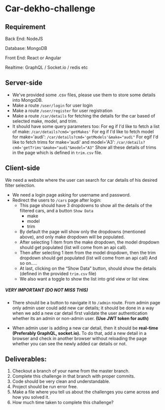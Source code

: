# Car-dekho-challenge
## Requirement
Back End: NodeJS

Database: MongoDB

Front End: React or Angular

Realtime: GraphQL / Socket.io / redis etc
 
## Server-side
- We've provided some .csv files, please use them to store some details into MongoDB.
- Make a route `/user/login` for user login
- Make a route `/user/register` for user registration 
- Make a route `/car/details` for fetching the details for the car based of selected make, model, and trim.
- It should have some query parameters too:  For eg if I'd like to fetch a list of make: `/car/details?cmd='getMakes'` 
For eg if I'd like to fetch model for make='audi': `/car/details?cmd='getModels'&make="audi"` 
For egif  I'd like to fetch trims for make='audi' and model='A3': `/car/details?cmd='getTrims'&make="audi"&model="A3"` 
Show all these details of trims in the page which is defined in `trim.csv` file.  
## Client-side 
We need a website where the user can search for car details of his desired filter selection.
- We need a login page asking for username and password. 
- Redirect the users to `/cars` page after login:
  - This page should have 3 dropdowns to show all the details of the filtered cars, and a button `Show Data` 
    - make 
    - model
    - trim 
  - By default the page will show only the dropdowns (mentioned above), and only make dropdown will be populated. 
  - After selecting 1 item from the make dropdown, the model dropdown should get populated (list will come from an api call). 
  - Then after selecting 1 item from the model dropdown, then the trim dropdown should get populated (list will come from an api call) 
And so on…..
  - At last, clicking on the “Show Data” button, should show the details (defined in the provided `trim.csv` file)
  - We also want a toggle to show the list into grid view or list view. 

##### VERY IMPORTANT (DO NOT MISS THIS)
  - There should be a button to navigate it to `/admin` route. From admin page only admin user could add new car details; it should be done in a way when we add a new car detail first validate the user authentication whether its an  admin or non-admin user. **(Use JWT token for auth)** 

  - When admin user is adding a new car detail, then it should be **real-time (Preferably GraphQL, socket.io).** To do that, add a new detail in a browser and check in another browser without reloading the page whether you can see the newly added car details or not. 

## Deliverables:
1. Checkout a branch of your name from the master branch. 
2. Complete this challenge in that branch with proper commits. 
3. Code should be very clean and understandable. 
4. Project should be run error free. 
5. Make a file where you tell us about the challenges you came across and how you solved it. 
6. How much time taken to complete this challenge?
